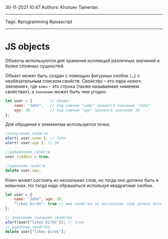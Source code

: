 30-11-2021
10:47
Authors: Khutuev Tamerlan.
***
Tags: #programming #javascript 
***
# JS objects

Объекты используются для хранения коллекций различных значений и более сложных сущностей.

Объект может быть создан с помощью фигурных скобок `{…}` с необязательным списком _свойств_. Свойство – это пара «ключ: значение», где `ключ` – это строка (также называемая «именем свойства»), а `значение` может быть чем угодно.

```js
let user = { 		// объект 
	name: "John", 	// под ключом "name" хранится значение "John" 
	age: 30 		// под ключом "age" хранится значение 30 
};
```

Для обрщения к элементам используется точка:
```js
//получение свойств
alert( user.name ); // John 
alert( user.age ); // 30

//добавление свойств
user.isAdmin = true;

//удаление свойств
delete user.age;
```

Ключ может состоять из нескольких слов, но тогда оно должно быть в ковычках. Но тогда надо обрашаться используя квадратные скобки. 

```js
let user = { 
	name: "John", age: 30, 
	"likes birds": true // имя свойства из нескольких слов должно быть в кавычках 
};

// получение значения свойства 
alert(user["likes birds"]); // true 
// удаление свойства 
delete user["likes birds"];
```